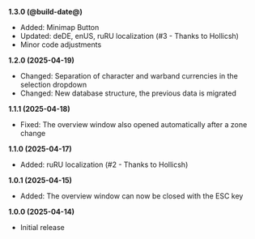 **1.3.0 (@build-date@)**
- Added: Minimap Button
- Updated: deDE, enUS, ruRU localization (#3 - Thanks to Hollicsh)
- Minor code adjustments

**1.2.0 (2025-04-19)**
- Changed: Separation of character and warband currencies in the selection dropdown
- Changed: New database structure, the previous data is migrated

**1.1.1 (2025-04-18)**
- Fixed: The overview window also opened automatically after a zone change

**1.1.0 (2025-04-17)**
- Added: ruRU localization (#2 - Thanks to Hollicsh)

**1.0.1 (2025-04-15)**
- Added: The overview window can now be closed with the ESC key

**1.0.0 (2025-04-14)**
- Initial release